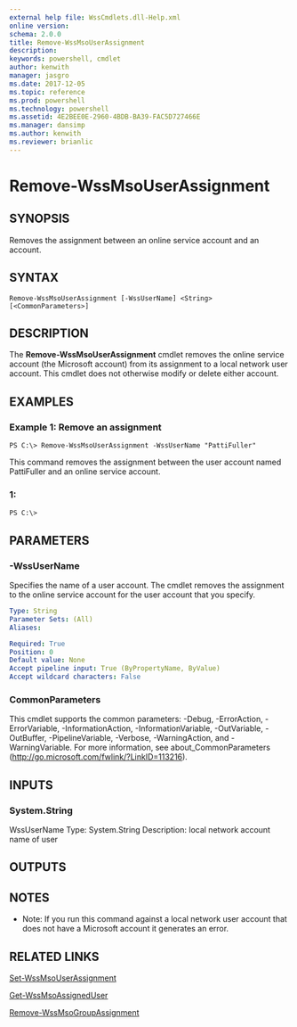 ```yaml
---
external help file: WssCmdlets.dll-Help.xml
online version: 
schema: 2.0.0
title: Remove-WssMsoUserAssignment
description: 
keywords: powershell, cmdlet
author: kenwith
manager: jasgro
ms.date: 2017-12-05
ms.topic: reference
ms.prod: powershell
ms.technology: powershell
ms.assetid: 4E2BEE0E-2960-4BDB-BA39-FAC5D727466E
ms.manager: dansimp
ms.author: kenwith
ms.reviewer: brianlic
---
```


# Remove-WssMsoUserAssignment

## SYNOPSIS
Removes the assignment between an online service account and an account.

## SYNTAX

```
Remove-WssMsoUserAssignment [-WssUserName] <String> [<CommonParameters>]
```

## DESCRIPTION
The **Remove-WssMsoUserAssignment** cmdlet removes the online service account (the Microsoft account) from its assignment to a local network user account.
This cmdlet does not otherwise modify or delete either account.

## EXAMPLES

### Example 1: Remove an assignment
```
PS C:\> Remove-WssMsoUserAssignment -WssUserName "PattiFuller"
```

This command removes the assignment between the user account named PattiFuller and an online service account.

### 1:
```
PS C:\>
```

## PARAMETERS

### -WssUserName
Specifies the name of a user account.
The cmdlet removes the assignment to the online service account for the user account that you specify.

```yaml
Type: String
Parameter Sets: (All)
Aliases: 

Required: True
Position: 0
Default value: None
Accept pipeline input: True (ByPropertyName, ByValue)
Accept wildcard characters: False
```

### CommonParameters
This cmdlet supports the common parameters: -Debug, -ErrorAction, -ErrorVariable, -InformationAction, -InformationVariable, -OutVariable, -OutBuffer, -PipelineVariable, -Verbose, -WarningAction, and -WarningVariable. For more information, see about_CommonParameters (http://go.microsoft.com/fwlink/?LinkID=113216).

## INPUTS

### System.String
WssUserName
Type: System.String
Description: local network account name of user

## OUTPUTS

## NOTES
* Note: If you run this command against a local network user account that does not have a Microsoft account it generates an error.

## RELATED LINKS

[Set-WssMsoUserAssignment](./Set-WssMsoUserAssignment.md)

[Get-WssMsoAssignedUser](./Get-WssMsoAssignedUser.md)

[Remove-WssMsoGroupAssignment](./Remove-WssMsoGroupAssignment.md)

